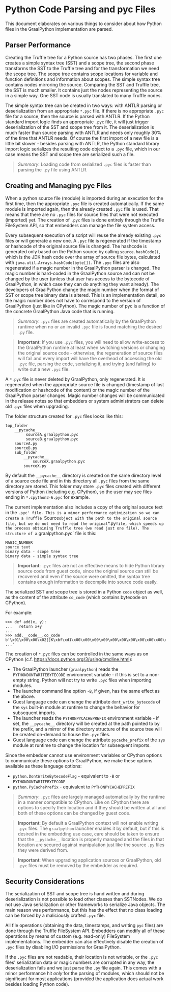 # Python Code Parsing and pyc Files

This document elaborates on various things to consider about how Python files in
the GraalPython implementation are parsed.

## Parser Performance

Creating the Truffle tree for a Python source has two phases. The first one
creates a simple syntax tree (SST) and a scope tree, the second phase transforms
the SST to the Truffle tree and for the transformation we need the scope
tree. The scope tree contains scope locations for variable and function
definitions and information about scopes. The simple syntax tree contains nodes
mirroring the source. Comparing the SST and Truffle tree, the SST is much
smaller. It contains just the nodes representing the source in a simple way. One
SST node is usually translated to many Truffle nodes.

The simple syntax tree can be created in two ways: with ANTLR parsing or
deserialization from an appropriate `*.pyc` file. If there is no appropriate
`.pyc` file for a source, then the source is parsed with ANTLR. If the Python
standard import logic finds an appropriate `.pyc` file, it will just trigger
deserialization of the SST and scope tree from it. The deserialization is much
faster than source parsing with ANTLR and needs only roughly 30% of the time
that ANTLR needs. Of course the first import of a new file is a little bit
slower - besides parsing with ANTLR, the Python standard library import logic
serializes the resulting code object to a `.pyc` file, which in our case means
the SST and scope tree are serialized such a file.

> *Summary*: Loading code from serialized `.pyc` files is faster than parsing
> the `.py` file using ANTLR.

## Creating and Managing pyc Files

When a python source file (module) is imported during an execution for the first
time, then the appropriate `.pyc` file is created automatically. If the same
module is imported again, then the already created `.pyc` file is used. That
means that there are no `.pyc` files for source files that were not executed
(imported) yet. The creation of `.pyc` files is done entirely through the
Truffle FileSystem API, so that embedders can manage the file system access.

Every subsequent execution of a script will reuse the already existing `.pyc`
files or will generate a new one. A `.pyc` file is regenerated if the timestamp
or hashcode of the original source file is changed.  The hashcode is generated
only based on the Python source by calling `source.hashCode()`, which is the JDK
hash code over the array of source file bytes, calculated with
`java.util.Arrays.hashCode(byte[])`. The `.pyc` files are also regenerated if a
magic number in the GraalPython parser is changed. The magic number is
hard-coded in the GraalPython source and can not be changed by the user (unless
that user has access to the bytecode of GraalPython, in which case they can do
anything they want already). The developers of GraalPython change the magic
number when the format of SST or scope tree binary data is altered. This is an
implementation detail, so the magic number does not have to correspond to the
version of GraalPython (just like in CPython). The magic number of pyc is a
function of the concrete GraalPython Java code that is running.

> *Summary*: `.pyc` files are created automatically by the GraalPython runtime
> when no or an invalid `.pyc` file is found matching the desired `.py` file.

> **Important**: If you use `.pyc` files, you will need to allow write-access to
> the GraalPython runtime at least when switching versions or changing the
> original source code - otherwise, the regeneration of source files will fail
> and every import will have the overhead of accessing the old `.pyc` file,
> parsing the code, serializing it, and trying (and failing) to write out a new
> `.pyc` file.

A `*.pyc` file is never deleted by GraalPython, only regenerated. It is
regenerated when the appropriate source file is changed (timestamp of last
modification or hashcode of the content) or the magic number of the GraalPython
parser changes. Magic number changes will be communicated in the release notes
so that embedders or system administrators can delete old `.pyc` files when
upgrading.

The folder structure created for `.pyc` files looks like this:

```
top_folder
    __pycache__
         sourceA.graalpython.pyc
         sourceB.graalpython.pyc
    sourceA.py
    sourceB.py
    sub_folder
        __pycache__
            sourceX.graalpython.pyc
        sourceX.py
```

By default the `__pycache__` directory is created on the same directory level of
a source code file and in this directory all `.pyc` files from the same
directory are stored. This folder may store `.pyc` files created with different
versions of Python (including e.g. CPython), so the user may see files ending in
`*.cpython3-6.pyc` for example.

The current implementation also includes a copy of the original source text in
the `.pyc' file. This is a minor performance optimization so we can create a
Truffle `Source` object with the path to the original source file, but we do not
need to read the original `*.py` file, which speeds up the process obtaining
Truffle tree (we read just one file). The structure of a `.graalpython.pyc` file
is this:

```
MAGIC_NUMBER
source text
binary data - scope tree
binary data - simple syntax tree
```

> **Important**: `.pyc` files are not an effective means to hide Python library
> source code from guest code, since the original source can still be recovered
> and even if the source were omitted, the syntax tree contains enough
> information to decompile into source code easily.

The serialized SST and scope tree is stored in a Python `code` object as well,
as the content of the attribute `co_code` (which contains bytecode on CPython).

For example:
```
>>> def add(x, y):
...   return x+y
...
>>> add.__code__.co_code
b'\x01\x00\x00\x02[]K\xbf\xd1\x00\x00\x00\x00\x00\x00\x00\x00\x00\x00\x00\x00 ...'
```

The creation of `*.pyc` files can be controlled in the same ways as on CPython
(c.f. https://docs.python.org/3/using/cmdline.html):

  * The GraalPython launcher (`graalpython`) reads the `PYTHONDONTWRITEBYTECODE`
    environment variable - if this is set to a non-empty string, Python will not
    try to write `.pyc` files when importing modules.
  * The launcher command line option `-B`, if given, has the same effect as the
    above.
  * Guest language code can change the attribute `dont_write_bytecode` of the
    `sys` built-in module at runtime to change the behavior for subsequent
    imports.
  * The launcher reads the `PYTHONPYCACHEPREFIX` environment variable - if set,
    the `__pycache__` directory will be created at the path pointed to by the
    prefix, and a mirror of the directory structure of the source tree will be
    created on-demand to house the `.pyc` files.
  * Guest language code can change the attribute `pycache_prefix` of the `sys`
    module at runtime to change the location for subsequent imports.

Since the embedder cannot use environment variables or CPython options to
communicate these options to GraalPython, we make these options available as
these language options:

  * `python.DontWriteBytecodeFlag` - equivalent to `-B` or `PYTHONDONTWRITEBYTECODE`
  * `python.PyCachePrefix` - equivalent to `PYTHONPYCACHEPREFIX`

> *Summary*: `.pyc` files are largely managed automatically by the runtime in a
> manner compatible to CPython. Like on CPython there are options to specify
> their location and if they should be written at all and both of these options
> can be changed by guest code.

> **Important**: By default a GraalPython context will not enable writing `.pyc`
> files. The `graalpython` launcher enables it by default, but if this is
> desired in the embedding use case, care should be taken to ensure that the
> `__pycache__` location is properly managed and the files in that location are
> secured against manipulation just like the source `.py` files they were
> derived from.

> **Important**: When upgrading application sources or GraalPython, old `.pyc`
> files must be removed by the embedder as required.

## Security Considerations

The serialization of SST and scope tree is hand written and during
deserialization is not possible to load other classes than SSTNodes. We do not
use Java serialization or other frameworks to serialize Java objects. The main
reason was performance, but this has the effect that no class loading can be
forced by a maliciously crafted `.pyc` file.

All file operations (obtaining the data, timestamps, and writing `pyc` files)
are done through the Truffle FileSystem API. Embedders can modify all of these
operations by means of custom (e.g. read-only) FileSystem implementations. The
embedder can also effectively disable the creation of `.pyc` files by disabling
I/O permissions for GraalPython.

If the `.pyc` files are not readable, their location is not writable, or the
`.pyc` files' serialization data or magic numbers are corrupted in any way, the
deserialization fails and we just parse the `.py` file again. This comes with a
minor performance hit *only* for the parsing of modules, which should not be
significant for most applications (provided the application does actual work
besides loading Python code).

